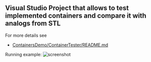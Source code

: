 ## Visual Studio Project that allows to test implemented containers and compare it with analogs from STL

For more details see
  - [ContainersDemo/ContainerTester/README.md](https://github.com/proxodilka/c-plus-plus-exercises/tree/third_lab/Containers/ContainersDemo/ContainersDemo/ContainerTester)

Running example:
![screenshot](https://sun9-52.userapi.com/c855724/v855724124/1cacad/LYIiaswnkcg.jpg)
